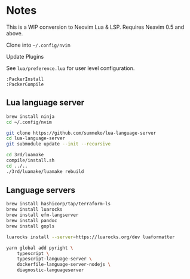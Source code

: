 # Notes

This is a WIP conversion to Neovim Lua & LSP. Requires Neavim 0.5 and
above.

Clone into `~/.config/nvim`

Update Plugins

See `lua/preference.lua` for user level configuration.

``` vim
:PackerInstall
:PackerCompile
```

## Lua language server

``` sh
brew install ninja
cd ~/.config/nvim

git clone https://github.com/sumneko/lua-language-server
cd lua-language-server
git submodule update --init --recursive

cd 3rd/luamake
compile/install.sh
cd ../..
./3rd/luamake/luamake rebuild
```

## Language servers

``` sh
brew install hashicorp/tap/terraform-ls
brew install luarocks
brew install efm-langserver
brew install pandoc
brew install gopls
```

``` sh
luarocks install --server=https://luarocks.org/dev luaformatter
```

``` sh
yarn global add pyright \
    typescript \
    typescript-language-server \
    dockerfile-language-server-nodejs \
    diagnostic-languageserver
```
